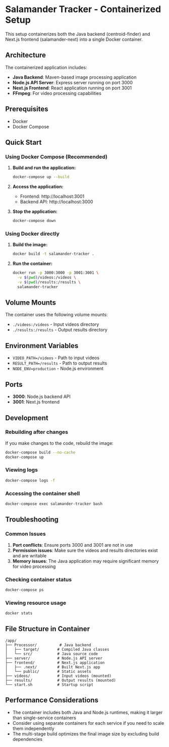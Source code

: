 # Salamander Tracker - Containerized Setup

This setup containerizes both the Java backend (centroid-finder) and Next.js frontend (salamander-next) into a single Docker container.

## Architecture

The containerized application includes:
- **Java Backend**: Maven-based image processing application
- **Node.js API Server**: Express server running on port 3000
- **Next.js Frontend**: React application running on port 3001
- **FFmpeg**: For video processing capabilities

## Prerequisites

- Docker
- Docker Compose

## Quick Start

### Using Docker Compose (Recommended)

1. **Build and run the application:**
   ```bash
   docker-compose up --build
   ```

2. **Access the application:**
   - Frontend: http://localhost:3001
   - Backend API: http://localhost:3000

3. **Stop the application:**
   ```bash
   docker-compose down
   ```

### Using Docker directly

1. **Build the image:**
   ```bash
   docker build -t salamander-tracker .
   ```

2. **Run the container:**
   ```bash
   docker run -p 3000:3000 -p 3001:3001 \
     -v $(pwd)/videos:/videos \
     -v $(pwd)/results:/results \
     salamander-tracker
   ```

## Volume Mounts

The container uses the following volume mounts:
- `./videos:/videos` - Input videos directory
- `./results:/results` - Output results directory

## Environment Variables

- `VIDEO_PATH=/videos` - Path to input videos
- `RESULT_PATH=/results` - Path to output results
- `NODE_ENV=production` - Node.js environment

## Ports

- **3000**: Node.js backend API
- **3001**: Next.js frontend

## Development

### Rebuilding after changes

If you make changes to the code, rebuild the image:

```bash
docker-compose build --no-cache
docker-compose up
```

### Viewing logs

```bash
docker-compose logs -f
```

### Accessing the container shell

```bash
docker-compose exec salamander-tracker bash
```

## Troubleshooting

### Common Issues

1. **Port conflicts**: Ensure ports 3000 and 3001 are not in use
2. **Permission issues**: Make sure the videos and results directories exist and are writable
3. **Memory issues**: The Java application may require significant memory for video processing

### Checking container status

```bash
docker-compose ps
```

### Viewing resource usage

```bash
docker stats
```

## File Structure in Container

```
/app/
├── Processor/          # Java backend
│   ├── target/        # Compiled Java classes
│   └── src/           # Java source code
├── server/            # Node.js API server
├── frontend/          # Next.js application
│   ├── .next/         # Built Next.js app
│   └── public/        # Static assets
├── videos/            # Input videos (mounted)
├── results/           # Output results (mounted)
└── start.sh           # Startup script
```

## Performance Considerations

- The container includes both Java and Node.js runtimes, making it larger than single-service containers
- Consider using separate containers for each service if you need to scale them independently
- The multi-stage build optimizes the final image size by excluding build dependencies 